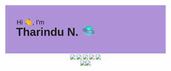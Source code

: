 <div align="center">
<img alt="github.com/truethari" src="assets/Hi!.png">
<br/>
<img src="https://visitor-badge.glitch.me/badge?page_id=truethari"> <img src="https://badges.pufler.dev/years/truethari"> <img src="https://badges.pufler.dev/repos/truethari"> <img src="https://badges.pufler.dev/gists/truethari"> <img src="https://img.shields.io/twitter/follow/truethari?style=social">
<br/>
<a href="https://tharindu.dev/"><img height="120px" src="https://github-readme-stats.vercel.app/api?username=truethari&hide_title=true&hide_border=true&show_icons=true&include_all_commits=true&count_private=true&line_height=21&text_color=000&icon_color=000&bg_color=0,ea6161,ffc64d,fffc4d,52fa5a&theme=graywhite" /><img height="120px" src="https://github-readme-stats.vercel.app/api/top-langs/?username=truethari&hide_title=true&hide_border=true&layout=compact&langs_count=7&exclude_repo=comp426,Redventures-Movie-Quotes&text_color=000&icon_color=fff&bg_color=0,52fa5a,4dfcff,c64dff&theme=graywhite" /></a>
</div>